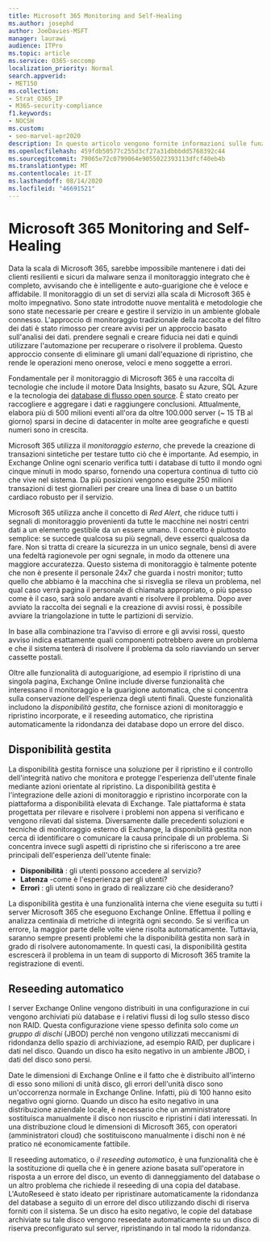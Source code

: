 ```yaml
---
title: Microsoft 365 Monitoring and Self-Healing
ms.author: josephd
author: JoeDavies-MSFT
manager: laurawi
audience: ITPro
ms.topic: article
ms.service: O365-seccomp
localization_priority: Normal
search.appverid:
- MET150
ms.collection:
- Strat_O365_IP
- M365-security-compliance
f1.keywords:
- NOCSH
ms.custom:
- seo-marvel-apr2020
description: In questo articolo vengono fornite informazioni sulle funzionalità di monitoraggio e autoguarigione di Microsoft 365.
ms.openlocfilehash: 459fdb50577c255d3cf27a31dbbbdd5768392c44
ms.sourcegitcommit: 79065e72c0799064e9055022393113dfcf40eb4b
ms.translationtype: MT
ms.contentlocale: it-IT
ms.lasthandoff: 08/14/2020
ms.locfileid: "46691521"
---
```

# <a name="microsoft-365-monitoring-and-self-healing"></a>Microsoft 365 Monitoring and Self-Healing

Data la scala di Microsoft 365, sarebbe impossibile mantenere i dati dei clienti resilienti e sicuri da malware senza il monitoraggio integrato che è completo, avvisando che è intelligente e auto-guarigione che è veloce e affidabile. Il monitoraggio di un set di servizi alla scala di Microsoft 365 è molto impegnativo. Sono state introdotte nuove mentalità e metodologie che sono state necessarie per creare e gestire il servizio in un ambiente globale connesso. L'approccio di monitoraggio tradizionale della raccolta e del filtro dei dati è stato rimosso per creare avvisi per un approccio basato sull'analisi dei dati. prendere segnali e creare fiducia nei dati e quindi utilizzare l'automazione per recuperare o risolvere il problema. Questo approccio consente di eliminare gli umani dall'equazione di ripristino, che rende le operazioni meno onerose, veloci e meno soggette a errori. 

Fondamentale per il monitoraggio di Microsoft 365 è una raccolta di tecnologie che include il motore Data Insights, basato su Azure, SQL Azure e la tecnologia dei [database di flusso open source](https://cassandra.apache.org/). È stato creato per raccogliere e aggregare i dati e raggiungere conclusioni. Attualmente, elabora più di 500 milioni eventi all'ora da oltre 100.000 server (~ 15 TB al giorno) sparsi in decine di datacenter in molte aree geografiche e questi numeri sono in crescita. 

Microsoft 365 utilizza il *monitoraggio esterno*, che prevede la creazione di transazioni sintetiche per testare tutto ciò che è importante. Ad esempio, in Exchange Online ogni scenario verifica tutti i database di tutto il mondo ogni cinque minuti in modo sparso, fornendo una copertura continua di tutto ciò che vive nel sistema. Da più posizioni vengono eseguite 250 milioni transazioni di test giornalieri per creare una linea di base o un battito cardiaco robusto per il servizio. 

Microsoft 365 utilizza anche il concetto di *Red Alert*, che riduce tutti i segnali di monitoraggio provenienti da tutte le macchine nei nostri centri dati a un elemento gestibile da un essere umano. Il concetto è piuttosto semplice: se succede qualcosa su più segnali, deve esserci qualcosa da fare. Non si tratta di creare la sicurezza in un unico segnale, bensì di avere una fedeltà ragionevole per ogni segnale, in modo da ottenere una maggiore accuratezza. Questo sistema di monitoraggio è talmente potente che non è presente il personale 24x7 che guarda i nostri monitor; tutto quello che abbiamo è la macchina che si risveglia se rileva un problema, nel qual caso verrà pagina il personale di chiamata appropriato, o più spesso come è il caso, sarà solo andare avanti e risolvere il problema. Dopo aver avviato la raccolta dei segnali e la creazione di avvisi rossi, è possibile avviare la triangolazione in tutte le partizioni di servizio. 

In base alla combinazione tra l'avviso di errore e gli avvisi rossi, questo avviso indica esattamente quali componenti potrebbero avere un problema e che il sistema tenterà di risolvere il problema da solo riavviando un server cassette postali. 

Oltre alle funzionalità di autoguarigione, ad esempio il ripristino di una singola pagina, Exchange Online include diverse funzionalità che interessano il monitoraggio e la guarigione automatica, che si concentra sulla conservazione dell'esperienza degli utenti finali. Queste funzionalità includono la *disponibilità gestita*, che fornisce azioni di monitoraggio e ripristino incorporate, e il reseeding automatico, che ripristina automaticamente la ridondanza dei database dopo un errore del disco. 

## <a name="managed-availability"></a>Disponibilità gestita 

La disponibilità gestita fornisce una soluzione per il ripristino e il controllo dell'integrità nativo che monitora e protegge l'esperienza dell'utente finale mediante azioni orientate al ripristino. La disponibilità gestita è l'integrazione delle azioni di monitoraggio e ripristino incorporate con la piattaforma a disponibilità elevata di Exchange. Tale piattaforma è stata progettata per rilevare e risolvere i problemi non appena si verificano e vengono rilevati dal sistema. Diversamente dalle precedenti soluzioni e tecniche di monitoraggio esterno di Exchange, la disponibilità gestita non cerca di identificare o comunicare la causa principale di un problema. Si concentra invece sugli aspetti di ripristino che si riferiscono a tre aree principali dell'esperienza dell'utente finale:

- **Disponibilità** : gli utenti possono accedere al servizio? 
- **Latenza** -come è l'esperienza per gli utenti? 
- **Errori** : gli utenti sono in grado di realizzare ciò che desiderano? 

La disponibilità gestita è una funzionalità interna che viene eseguita su tutti i server Microsoft 365 che eseguono Exchange Online. Effettua il polling e analizza centinaia di metriche di integrità ogni secondo. Se si verifica un errore, la maggior parte delle volte viene risolta automaticamente. Tuttavia, saranno sempre presenti problemi che la disponibilità gestita non sarà in grado di risolvere autonomamente. In questi casi, la disponibilità gestita escrescerà il problema in un team di supporto di Microsoft 365 tramite la registrazione di eventi.

## <a name="autoreseed"></a>Reseeding automatico

I server Exchange Online vengono distribuiti in una configurazione in cui vengono archiviati più database e i relativi flussi di log sullo stesso disco non RAID. Questa configurazione viene spesso definita solo come *un gruppo di dischi* (JBOD) perché non vengono utilizzati meccanismi di ridondanza dello spazio di archiviazione, ad esempio RAID, per duplicare i dati nel disco. Quando un disco ha esito negativo in un ambiente JBOD, i dati del disco sono persi. 

Date le dimensioni di Exchange Online e il fatto che è distribuito all'interno di esso sono milioni di unità disco, gli errori dell'unità disco sono un'occorrenza normale in Exchange Online. Infatti, più di 100 hanno esito negativo ogni giorno. Quando un disco ha esito negativo in una distribuzione aziendale locale, è necessario che un amministratore sostituisca manualmente il disco non riuscito e ripristini i dati interessati. In una distribuzione cloud le dimensioni di Microsoft 365, con operatori (amministratori cloud) che sostituiscono manualmente i dischi non è né pratico né economicamente fattibile. 

Il reseeding automatico, o *il reseeding automatico*, è una funzionalità che è la sostituzione di quella che è in genere azione basata sull'operatore in risposta a un errore del disco, un evento di danneggiamento del database o un altro problema che richiede il reseeding di una copia del database. L'AutoReseed è stato ideato per ripristinare automaticamente la ridondanza del database a seguito di un errore del disco utilizzando dischi di riserva forniti con il sistema. Se un disco ha esito negativo, le copie del database archiviate su tale disco vengono reseedate automaticamente su un disco di riserva preconfigurato sul server, ripristinando in tal modo la ridondanza. 